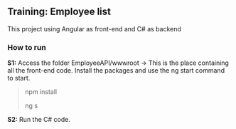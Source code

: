 ## Training: Employee list

This project using Angular as front-end and C# as backend

### How to run

**S1:** Access the folder EmployeeAPI/wwwroot -> This is the place containing all the front-end code. Install the packages and use the ng start command to start.

> npm install
>
> ng s

**S2:** Run the C# code.
